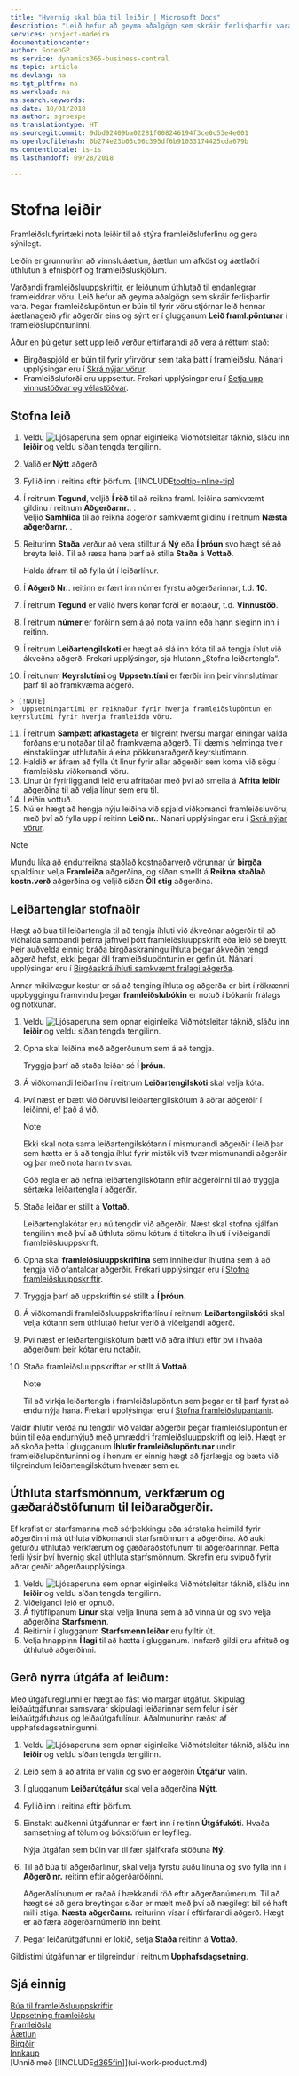 ```yaml
---
title: "Hvernig skal búa til leiðir | Microsoft Docs"
description: "Leið hefur að geyma aðalgögn sem skráir ferlisþarfir vara. Þegar framleiðslupöntun er búin til fyrir vöru stjórnar leið hennar áætlanagerð yfir aðgerðir eins og sýnt er í glugganum **Leið framl.pöntunar** í framleiðslupöntuninni."
services: project-madeira
documentationcenter: 
author: SorenGP
ms.service: dynamics365-business-central
ms.topic: article
ms.devlang: na
ms.tgt_pltfrm: na
ms.workload: na
ms.search.keywords: 
ms.date: 10/01/2018
ms.author: sgroespe
ms.translationtype: HT
ms.sourcegitcommit: 9dbd92409ba02281f008246194f3ce0c53e4e001
ms.openlocfilehash: 0b274e23b03c06c395df6b91033174425cda679b
ms.contentlocale: is-is
ms.lasthandoff: 09/28/2018

---
```

# <a name="create-routings"></a>Stofna leiðir
Framleiðslufyrirtæki nota leiðir til að stýra framleiðsluferlinu og gera sýnilegt.

Leiðin er grunnurinn að vinnsluáætlun, áætlun um afköst og áætlaðri úthlutun á efnisþörf og framleiðsluskjölum.  

Varðandi framleiðsluuppskriftir, er leiðunum úthlutað til endanlegrar framleiddrar vöru. Leið hefur að geyma aðalgögn sem skráir ferlisþarfir vara. Þegar framleiðslupöntun er búin til fyrir vöru stjórnar leið hennar áætlanagerð yfir aðgerðir eins og sýnt er í glugganum **Leið framl.pöntunar** í framleiðslupöntuninni.  

Áður en þú getur sett upp leið verður eftirfarandi að vera á réttum stað:  

- Birgðaspjöld er búin til fyrir yfirvörur sem taka þátt í framleiðslu. Nánari upplýsingar eru í [Skrá nýjar vörur](inventory-how-register-new-items.md).
- Framleiðsluforði eru uppsettur. Frekari upplýsingar eru í [Setja upp vinnustöðvar og vélastöðvar](production-how-to-set-up-work-and-machine-centers.md).

## <a name="to-create-a-routing"></a>Stofna leið  
1.  Veldu ![Ljósaperuna sem opnar eiginleika Viðmótsleitar](media/ui-search/search_small.png "Segðu mér hvað þú vilt gera") táknið, sláðu inn **leiðir** og veldu síðan tengda tengilinn.  
2.  Valið er **Nýtt** aðgerð.  
3. Fyllið inn í reitina eftir þörfum. [!INCLUDE[tooltip-inline-tip](includes/tooltip-inline-tip_md.md)]
4.  Í reitnum **Tegund**, veljið **Í röð** til að reikna framl. leiðina samkvæmt gildinu í reitnum **Aðgerðarnr.**. .   
    Veljið **Samhliða** til að reikna aðgerðir samkvæmt gildinu í reitnum **Næsta aðgerðarnr.** .  
5.  Reiturinn **Staða** verður að vera stilltur á **Ný** eða **Í þróun** svo hægt sé að breyta leið. Til að ræsa hana þarf að stilla **Staða** á **Vottað**.  

    Halda áfram til að fylla út í leiðarlínur.
6.  Í **Aðgerð Nr.**. reitinn er fært inn númer fyrstu aðgerðarinnar, t.d. **10**.  
7.  Í reitnum **Tegund** er valið hvers konar forði er notaður, t.d. **Vinnustöð**.  
8.  Í reitnum **númer** er forðinn sem á að nota valinn eða hann sleginn inn í reitinn.  
9.  Í reitnum **Leiðartengilskóti** er hægt að slá inn kóta til að tengja íhlut við ákveðna aðgerð. Frekari upplýsingar, sjá hlutann „Stofna leiðartengla“.
10.  Í reitunum **Keyrslutími** og **Uppsetn.tími** er færðir inn þeir vinnslutímar þarf til að framkvæma aðgerð.  

    > [!NOTE]  
    >  Uppsetningartími er reiknaður fyrir hverja framleiðslupöntun en keyrslutími fyrir hverja framleidda vöru.  

11.  Í reitnum **Samþætt afkastageta** er tilgreint hversu margar einingar valda forðans eru notaðar til að framkvæma aðgerð. Til dæmis helminga tveir einstaklingar úthlutaðir á eina pökkunaraðgerð keyrslutímann.  
12.  Haldið er áfram að fylla út línur fyrir allar aðgerðir sem koma við sögu í framleiðslu viðkomandi vöru.  
13.  Línur úr fyrirliggjandi leið eru afritaðar með því að smella á **Afrita leiðir** aðgerðina til að velja línur sem eru til.  
14. Leiðin vottuð.  
15. Nú er hægt að hengja nýju leiðina við spjald viðkomandi framleiðsluvöru, með því að fylla upp í reitinn **Leið nr.**. Nánari upplýsingar eru í [Skrá nýjar vörur](inventory-how-register-new-items.md).  

> [!NOTE]  
>  Mundu líka að endurreikna staðlað kostnaðarverð vörunnar úr **birgða** spjaldinu: velja **Framleiða** aðgerðina, og síðan smellt á **Reikna staðlað kostn.verð** aðgerðina og veljið síðan **Öll stig** aðgerðina.  

## <a name="to-create-routing-links"></a>Leiðartenglar stofnaðir
Hægt að búa til leiðartengla til að tengja íhluti við ákveðnar aðgerðir til að viðhalda sambandi þeirra jafnvel þótt framleiðsluuppskrift eða leið sé breytt. Þeir auðvelda einnig bráða birgðaskráningu íhluta þegar ákveðin tengd aðgerð hefst, ekki þegar öll framleiðslupöntunin er gefin út. Nánari upplýsingar eru í [Birgðaskrá íhluti samkvæmt frálagi aðgerða](production-how-to-flush-components-according-to-operation-output.md).  

Annar mikilvægur kostur er sá að tenging íhluta og aðgerða er birt í rökrænni uppbyggingu framvindu þegar **framleiðslubókin** er notuð í bókanir frálags og notkunar.  

1.  Veldu ![Ljósaperuna sem opnar eiginleika Viðmótsleitar](media/ui-search/search_small.png "Segðu mér hvað þú vilt gera") táknið, sláðu inn **leiðir** og veldu síðan tengda tengilinn.  
2.  Opna skal leiðina með aðgerðunum sem á að tengja.  

    Tryggja þarf að staða leiðar sé **Í þróun**.  

3.  Á viðkomandi leiðarlínu í reitnum **Leiðartengilskóti** skal velja kóta.  
4.  Því næst er bætt við öðruvísi leiðartengilskótum á aðrar aðgerðir í leiðinni, ef það á við.  

    > [!NOTE]  
    >  Ekki skal nota sama leiðartengilskótann í mismunandi aðgerðir í leið þar sem hætta er á að tengja íhlut fyrir mistök við tvær mismunandi aðgerðir og þar með nota hann tvisvar.  
    >   
    >  Góð regla er að nefna leiðartengilskótann eftir aðgerðinni til að tryggja sértæka leiðartengla í aðgerðir.

5.  Staða leiðar er stillt á **Vottað**.  

    Leiðartenglakótar eru nú tengdir við aðgerðir. Næst skal stofna sjálfan tengilinn með því að úthluta sömu kótum á tiltekna íhluti í viðeigandi framleiðsluuppskrift.  

6.  Opna skal **framleiðsluuppskriftina** sem inniheldur íhlutina sem á að tengja við ofantaldar aðgerðir. Frekari upplýsingar eru í [Stofna framleiðsluuppskriftir](production-how-to-create-production-boms.md).
7.  Tryggja þarf að uppskriftin sé stillt á **Í þróun**.  
8.  Á viðkomandi framleiðsluuppskriftarlínu í reitnum **Leiðartengilskóti** skal velja kótann sem úthlutað hefur verið á viðeigandi aðgerð.  
9. Því næst er leiðartengilskótum bætt við aðra íhluti eftir því í hvaða aðgerðum þeir kótar eru notaðir.  
10. Staða framleiðsluuppskriftar er stillt á **Vottað**.  

    > [!NOTE]  
    >  Til að virkja leiðartengla í framleiðslupöntun sem þegar er til þarf fyrst að endurnýja hana. Frekari upplýsingar eru í [Stofna framleiðslupantanir](production-how-to-create-production-orders.md).  

Valdir íhlutir verða nú tengdir við valdar aðgerðir þegar framleiðslupöntun er búin til eða endurnýjuð með umræddri framleiðsluuppskrift og leið. Hægt er að skoða þetta í glugganum **Íhlutir framleiðslupöntunar** undir framleiðslupöntuninni og í honum er einnig hægt að fjarlægja og bæta við tilgreindum leiðartengilskótum hvenær sem er.

## <a name="to-assign-personnel-tools-and-quality-measures-to-routing-operations"></a>Úthluta starfsmönnum, verkfærum og gæðaráðstöfunum til leiðaraðgerðir.
Ef krafist er starfsmanna með sérþekkingu eða sérstaka heimild fyrir aðgerðinni má úthluta viðkomandi starfsmönnum á aðgerðina. Að auki geturðu úthlutað verkfærum og gæðaráðstöfunum til aðgerðarinnar. Þetta ferli lýsir því hvernig skal úthluta starfsmönnum. Skrefin eru svipuð fyrir aðrar gerðir aðgerðaupplýsinga.

1.  Veldu ![Ljósaperuna sem opnar eiginleika Viðmótsleitar](media/ui-search/search_small.png "Segðu mér hvað þú vilt gera") táknið, sláðu inn **leiðir** og veldu síðan tengda tengilinn.  
2.  Viðeigandi leið er opnuð.  
3.  Á flýtiflipanum **Línur** skal velja línuna sem á að vinna úr og svo velja aðgerðina **Starfsmenn**.  
4.  Reitirnir í glugganum **Starfsmenn leiðar** eru fylltir út.  
5.  Velja hnappinn **Í lagi** til að hætta í glugganum. Innfærð gildi eru afrituð og úthlutuð aðgerðinni.    

## <a name="to-create-a-new-versions-of-a-routing"></a>Gerð nýrra útgáfa af leiðum:  
Með útgáfureglunni er hægt að fást við margar útgáfur. Skipulag leiðaútgáfunnar samsvarar skipulagi leiðarinnar sem felur í sér leiðaútgáfuhaus og leiðaútgáfulínur. Aðalmunurinn ræðst af upphafsdagsetningunni.  

1.  Veldu ![Ljósaperuna sem opnar eiginleika Viðmótsleitar](media/ui-search/search_small.png "Segðu mér hvað þú vilt gera") táknið, sláðu inn **leiðir** og veldu síðan tengda tengilinn.  
2.  Leið sem á að afrita er valin og svo er aðgerðin **Útgáfur** valin.  
3. Í glugganum **Leiðarútgáfur** skal velja aðgerðina **Nýtt**.
4. Fyllið inn í reitina eftir þörfum.
5.  Einstakt auðkenni útgáfunnar er fært inn í reitinn **Útgáfukóti**. Hvaða samsetning af tölum og bókstöfum er leyfileg.  

    Nýja útgáfan sem búin var til fær sjálfkrafa stöðuna **Ný.**  
6.  Til að búa til aðgerðarlínur, skal velja fyrstu auðu línuna og svo fylla inn í **Aðgerð nr.** reitinn eftir aðgerðaröðinni.

    Aðgerðalínunum er raðað í hækkandi röð eftir aðgerðanúmerum. Til að hægt sé að gera breytingar síðar er mælt með því að nægilegt bil sé haft milli stiga. **Næsta aðgerðarnr.** reiturinn vísar í eftirfarandi aðgerð. Hægt er að færa aðgerðarnúmerið inn beint.

7. Þegar leiðarútgáfunni er lokið, setja **Staða** reitinn á **Vottað**.

Gildistími útgáfunnar er tilgreindur í reitnum **Upphafsdagsetning**.  

## <a name="see-also"></a>Sjá einnig  
[Búa til framleiðsluuppskriftir](production-how-to-create-production-boms.md)  
[Uppsetning framleiðslu](production-configure-production-processes.md)  
[Framleiðsla](production-manage-manufacturing.md)    
[Áætlun](production-planning.md)   
[Birgðir](inventory-manage-inventory.md)  
[Innkaup](purchasing-manage-purchasing.md)  
[Unnið með [!INCLUDE[d365fin](includes/d365fin_md.md)]](ui-work-product.md)

